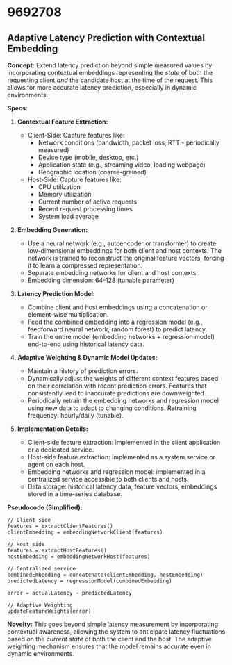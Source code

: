 # 9692708

## Adaptive Latency Prediction with Contextual Embedding

**Concept:** Extend latency prediction beyond simple measured values by incorporating contextual embeddings representing the *state* of both the requesting client *and* the candidate host at the time of the request. This allows for more accurate latency prediction, especially in dynamic environments.

**Specs:**

1.  **Contextual Feature Extraction:**
    *   Client-Side: Capture features like:
        *   Network conditions (bandwidth, packet loss, RTT - periodically measured)
        *   Device type (mobile, desktop, etc.)
        *   Application state (e.g., streaming video, loading webpage)
        *   Geographic location (coarse-grained)
    *   Host-Side: Capture features like:
        *   CPU utilization
        *   Memory utilization
        *   Current number of active requests
        *   Recent request processing times
        *   System load average

2.  **Embedding Generation:**
    *   Use a neural network (e.g., autoencoder or transformer) to create low-dimensional embeddings for both client and host contexts.  The network is trained to reconstruct the original feature vectors, forcing it to learn a compressed representation.
    *   Separate embedding networks for client and host contexts.
    *   Embedding dimension: 64-128 (tunable parameter)

3.  **Latency Prediction Model:**
    *   Combine client and host embeddings using a concatenation or element-wise multiplication.
    *   Feed the combined embedding into a regression model (e.g., feedforward neural network, random forest) to predict latency.
    *   Train the entire model (embedding networks + regression model) end-to-end using historical latency data.

4.  **Adaptive Weighting & Dynamic Model Updates:**
    *   Maintain a history of prediction errors.
    *   Dynamically adjust the weights of different context features based on their correlation with recent prediction errors.  Features that consistently lead to inaccurate predictions are downweighted.
    *   Periodically retrain the embedding networks and regression model using new data to adapt to changing conditions.  Retraining frequency: hourly/daily (tunable).

5.  **Implementation Details:**
    *   Client-side feature extraction: implemented in the client application or a dedicated service.
    *   Host-side feature extraction: implemented as a system service or agent on each host.
    *   Embedding networks and regression model: implemented in a centralized service accessible to both clients and hosts.
    *   Data storage: historical latency data, feature vectors, embeddings stored in a time-series database.

**Pseudocode (Simplified):**

```
// Client side
features = extractClientFeatures()
clientEmbedding = embeddingNetworkClient(features)

// Host side
features = extractHostFeatures()
hostEmbedding = embeddingNetworkHost(features)

// Centralized service
combinedEmbedding = concatenate(clientEmbedding, hostEmbedding)
predictedLatency = regressionModel(combinedEmbedding)

error = actualLatency - predictedLatency

// Adaptive Weighting
updateFeatureWeights(error)
```

**Novelty:** This goes beyond simple latency measurement by incorporating contextual awareness, allowing the system to anticipate latency fluctuations based on the *current state* of both the client and the host. The adaptive weighting mechanism ensures that the model remains accurate even in dynamic environments.